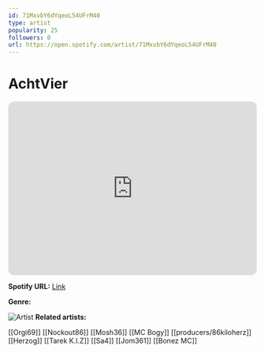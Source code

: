 ```yaml
---
id: 71MxvbY6dYqeoL54UFrM40
type: artist
popularity: 25
followers: 0
url: https://open.spotify.com/artist/71MxvbY6dYqeoL54UFrM40
---
```

# AchtVier

<iframe style="border-radius:12px" src="https://open.spotify.com/embed/artist/71MxvbY6dYqeoL54UFrM40" width="100%" height="352" frameBorder="0" allowfullscreen="" allow="autoplay; clipboard-write; encrypted-media; fullscreen; picture-in-picture" loading="lazy"></iframe>

**Spotify URL:** [Link](https://open.spotify.com/artist/71MxvbY6dYqeoL54UFrM40)

**Genre:** 

![Artist]()
**Related artists:**

[[Orgi69]]
[[Nockout86]]
[[Mosh36]]
[[MC Bogy]]
[[producers/86kiloherz]]
[[Herzog]]
[[Tarek K.I.Z]]
[[Sa4]]
[[Jom361]]
[[Bonez MC]]
